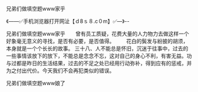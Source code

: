兄弟们做填空题www家乎

《——✅手机浏览器打开网沚【ｄ8ｓ８.c０m】✅—》--

兄弟们做填空题www家乎　　曾有员工质疑，花费大量的人力物力去做这样一个好象毫无意义的寻找，是否有必要，是否值得。
　　花白的鬓发与紛披的胡须，本身就是一个个长长的故事。
	三十八、人不能总是怀旧，沉迷于往事中，过去的一些事情该放下的放下，不能总是念念不忘，这对自己的身心不利，有害无益。功与过都是昨日的生活结果，过去的不足之处已经用行动弥补，得到应有的惩戒，并为之付出代价。今天我们不会再犯类似的错误。





兄弟们做填空题www娘了
